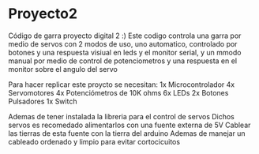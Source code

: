 # Proyecto2
Código de garra proyecto digital 2 :) Este codigo controla una garra por medio de servos con 2 modos de uso, uno automatico, controlado por botones y una respuesta visiual en leds y el monitor serial, y un mmodo manual por medio de control de potenciometros y una respuesta en el monitor sobre el angulo del servo 

Para hacer replicar este proycto se necesitan: 
1x Microcontrolador
4x Servomotores
4x Potenciómetros de 10K ohms
6x LEDs 
2x Botones Pulsadores
1x Switch

Ademas de tener instalada la libreria para el control de servos 
Dichos servos es recomedado alimentarlos con una fuente externa de 5V 
Cablear las tierras de esta fuente con la tierra del arduino
Ademas de manejar un cableado ordenado y limpio para evitar cortocicuitos
